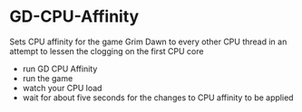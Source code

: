 # GD-CPU-Affinity
Sets CPU affinity for the game Grim Dawn to every other CPU thread in an attempt to lessen the clogging on the first CPU core

- run GD CPU Affinity
- run the game
- watch your CPU load
- wait for about five seconds for the changes to CPU affinity to be applied
